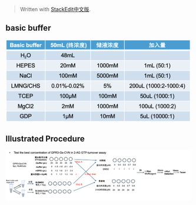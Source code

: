 > Written with [StackEdit中文版](https://stackedit.cn/).


## basic buffer

<img src="/imgs/2025-04-03/yEsFkQAjMxXMvuKr.png" width="" alt="Supplementary Table 1"/>


## Illustrated Procedure
<img src="/imgs/2025-04-03/ZU073oa6dpX0WlMe.png" 
width="1000" alt="Supplementary Table 1"/>







<!--stackedit_data:
eyJoaXN0b3J5IjpbLTg0NTk4MjAzOCw5MjgyMTEyMDEsNDgxND
k2ODAzXX0=
-->